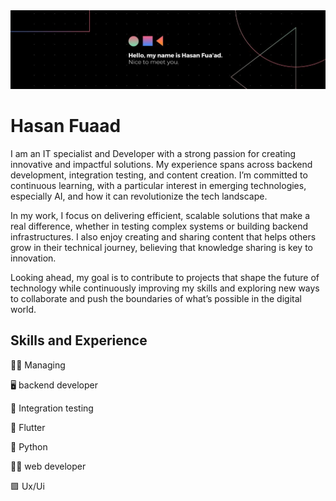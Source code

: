 <img src="https://github.com/hasanfuaad02/hasanfuaad02/blob/main/1669788304539.jpg">


# Hasan Fuaad
I am an IT specialist and Developer with a strong passion for creating innovative and impactful solutions. My experience spans across backend development, integration testing, and content creation. I’m committed to continuous learning, with a particular interest in emerging technologies, especially AI, and how it can revolutionize the tech landscape.

In my work, I focus on delivering efficient, scalable solutions that make a real difference, whether in testing complex systems or building backend infrastructures. I also enjoy creating and sharing content that helps others grow in their technical journey, believing that knowledge sharing is key to innovation.

Looking ahead, my goal is to contribute to projects that shape the future of technology while continuously improving my skills and exploring new ways to collaborate and push the boundaries of what’s possible in the digital world.


## Skills and Experience 

👨‍💼 Managing

🖥 backend developer 

🔰 Integration testing 

📱 Flutter 

🤖 Python 

🧑‍💻 web developer 

🟪 Ux/Ui
 
